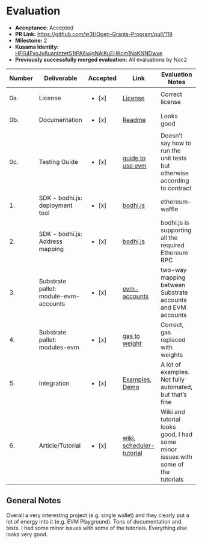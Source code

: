 # Evaluation

- **Acceptance:** Accepted
- **PR Link:** https://github.com/w3f/Open-Grants-Program/pull/119
- **Milestone:** 2
- **Kusama Identity:** [HFG4FvoJv8uanizzetS1tPA6wigNAiKuEHKcm1NaKNNDwve](https://polkascan.io/pre/kusama/account/HFG4FvoJv8uanizzetS1tPA6wigNAiKuEHKcm1NaKNNDwve)
- **Previously successfully merged evaluation:** All evaluations by Noc2

| Number | Deliverable                           | Accepted               | Link                                                                                                                                                                                                          | Evaluation Notes                                                                 |
| ------ | ------------------------------------- | ---------------------- | ------------------------------------------------------------------------------------------------------------------------------------------------------------------------------------------------------------- | -------------------------------------------------------------------------------- |
| 0a.    | License                               | <ul><li>[x] </li></ul> | [License](https://github.com/w3f-community/bodhi.js/blob/master/LICENSE)                                                                                                                                      | Correct license                                                                  |
| 0b.    | Documentation                         | <ul><li>[x] </li></ul> | [Readme](https://github.com/AcalaNetwork/bodhi.js/blob/master/README.md)                                                                                                                                      | Looks good                                                                       |
| 0c.    | Testing Guide                         | <ul><li>[x] </li></ul> | [guide to use evm](https://wiki.acala.network/build/development-guide/smart-contracts/get-started-evm)                                                                                                        | Doesn’t say how to run the unit tests but otherwise according to contract        |
| 1.     | SDK - bodhi.js: deployment tool       | <ul><li>[x] </li></ul> | [bodhi.js](https://github.com/AcalaNetwork/bodhi.js)                                                                                                                                                          | ethereum-waffle                                                                  |
| 2.     | SDK - bodhi.js: Address mapping       | <ul><li>[x] </li></ul> | [bodhi.js](https://github.com/AcalaNetwork/bodhi.js)                                                                                                                                                          | bodhi.js is supporting all the required Ethereum RPC                             |
| 3.     | Substrate pallet: module-evm-accounts | <ul><li>[x] </li></ul> | [evm-accounts](https://github.com/AcalaNetwork/Acala/blob/master/modules/evm-accounts/src/lib.rs)                                                                                                             | two-way mapping between Substrate accounts and EVM accounts                      |
| 4.     | Substrate pallet: modules-evm         | <ul><li>[x] </li></ul> | [gas to weight](https://github.com/AcalaNetwork/Acala/blob/0ea2b55e71a722ae98d197d28d00918ce80ae98c/modules/evm/src/lib.rs#L161)                                                                              | Correct, gas replaced with weights                                               |
| 5.     | Integration                           | <ul><li>[x] </li></ul> | [Examples](https://github.com/AcalaNetwork/evm-examples), [Demo](https://www.crowdcast.io/e/acala-ethdenver-2021)                                                                                             | A lot of examples. Not fully automated, but that’s fine                          |
| 6.     | Article/Tutorial                      | <ul><li>[x] </li></ul> | [wiki](https://wiki.acala.network/learn/acala-evm/why-acala-evm), [scheduler-tutorial](https://wiki.acala.network/build/development-guide/smart-contracts/advanced/use-on-chain-scheduler/scheduler-tutorial) | Wiki and tutorial looks good, I had some minor issues with some of the tutorials |

## General Notes

Overall a very interesting project (e.g. single wallet) and they clearly put a lot of energy into it (e.g. EVM Playground). Tons of documentation and tests. I had some minor issues with some of the tutorials. Everything else looks very good.
